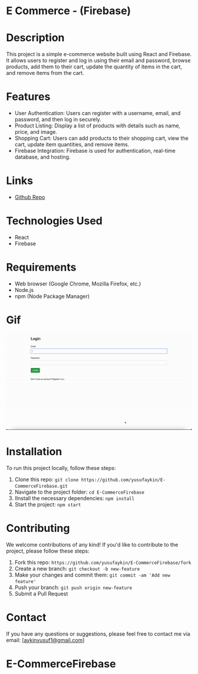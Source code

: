 # E Commerce - (Firebase)

# Description

This project is a simple e-commerce website built using React and Firebase. It allows users to register and log in using their email and password, browse products, add them to their cart, update the quantity of items in the cart, and remove items from the cart.

# Features

- User Authentication: Users can register with a username, email, and password, and then log in securely.
- Product Listing: Display a list of products with details such as name, price, and image.
- Shopping Cart: Users can add products to their shopping cart, view the cart, update item quantities, and remove items.
- Firebase Integration: Firebase is used for authentication, real-time database, and hosting.

# Links

- [Github Repo](https://github.com/yusufaykin/E-CommerceFirebase)

# Technologies Used

- React
- Firebase

# Requirements

- Web browser (Google Chrome, Mozilla Firefox, etc.)
- Node.js
- npm (Node Package Manager)

# Gif

<img src="/capture.gif">

# Installation

To run this project locally, follow these steps:

1. Clone this repo: `git clone https://github.com/yusufaykin/E-CommerceFirebase.git`
2. Navigate to the project folder: `cd E-CommerceFirebase`
3. IInstall the necessary dependencies: `npm install`
4. Start the project: `npm start`

# Contributing

We welcome contributions of any kind! If you'd like to contribute to the project, please follow these steps:

1. Fork this repo: `https://github.com/yusufaykin/E-CommerceFirebase/fork`
2. Create a new branch: `git checkout -b new-feature`
3. Make your changes and commit them: `git commit -am 'Add new feature'`
4. Push your branch: `git push origin new-feature`
5. Submit a Pull Request

# Contact

If you have any questions or suggestions, please feel free to contact me via email: [aykinyusuf1@gmail.com]
# E-CommerceFirebase
